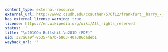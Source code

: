 ```yaml
---
content_type: external-resource
external_url: http://www2.csudh.edu/ccauthen/576f12/frankfurt__harry_-_on_bullshit.pdf
has_external_license_warning: true
license: https://en.wikipedia.org/wiki/All_rights_reserved
status: ''
title: "\u201COn Bullshit.\u201D (PDF)"
uid: 327a6a9f-8535-4a7b-b863-40a386dadeb1
wayback_url: ''
---
```

